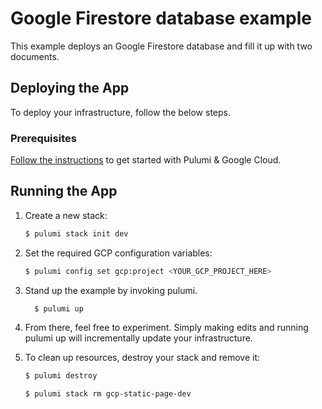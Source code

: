 # Google Firestore database example

This example deploys an Google Firestore database and fill it up with two documents.

## Deploying the App

To deploy your infrastructure, follow the below steps.

### Prerequisites

[Follow the instructions](https://www.pulumi.com/docs/intro/cloud-providers/gcp/setup/)
to get started with Pulumi & Google Cloud.

## Running the App

1. Create a new stack:

   ```bash
   $ pulumi stack init dev
   ```

2. Set the required GCP configuration variables:

    ```bash
    $ pulumi config set gcp:project <YOUR_GCP_PROJECT_HERE>
    ```

3. Stand up the example by invoking pulumi.

     ```bash
       $ pulumi up
     ```

4. From there, feel free to experiment. Simply making edits and running pulumi up will incrementally update your
   infrastructure.

5. To clean up resources, destroy your stack and remove it:

    ```bash
    $ pulumi destroy
    ```
    ```bash
    $ pulumi stack rm gcp-static-page-dev
    ```